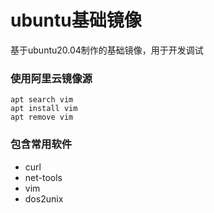 # ubuntu基础镜像
基于ubuntu20.04制作的基础镜像，用于开发调试
### 使用阿里云镜像源
```shell
apt search vim
apt install vim
apt remove vim
```
### 包含常用软件
- curl
- net-tools
- vim
- dos2unix
